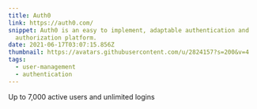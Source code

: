 ```yaml
---
title: Auth0
link: https://auth0.com/
snippet: Auth0 is an easy to implement, adaptable authentication and
  authorization platform.
date: 2021-06-17T03:07:15.856Z
thumbnail: https://avatars.githubusercontent.com/u/2824157?s=200&v=4
tags:
  - user-management
  - authentication
---
```

Up to 7,000 active users and unlimited logins
